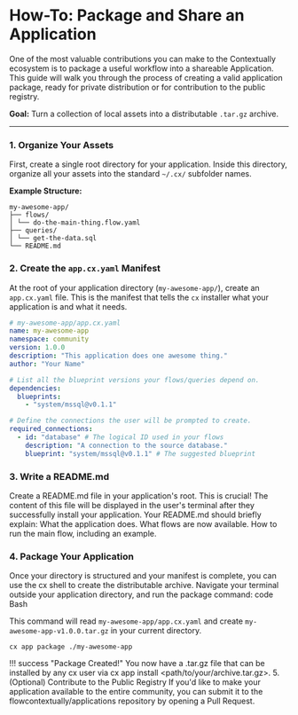 # How-To: Package and Share an Application

One of the most valuable contributions you can make to the Contextually ecosystem is to package a useful workflow into a shareable Application. This guide will walk you through the process of creating a valid application package, ready for private distribution or for contribution to the public registry.

**Goal:** Turn a collection of local assets into a distributable `.tar.gz` archive.

---

### 1. Organize Your Assets

First, create a single root directory for your application. Inside this directory, organize all your assets into the standard `~/.cx/` subfolder names.

**Example Structure:**

```
my-awesome-app/
├── flows/
│ └── do-the-main-thing.flow.yaml
├── queries/
│ └── get-the-data.sql
└── README.md
```

### 2. Create the `app.cx.yaml` Manifest

At the root of your application directory (`my-awesome-app/`), create an `app.cx.yaml` file. This is the manifest that tells the `cx` installer what your application is and what it needs.

```yaml
# my-awesome-app/app.cx.yaml
name: my-awesome-app
namespace: community
version: 1.0.0
description: "This application does one awesome thing."
author: "Your Name"

# List all the blueprint versions your flows/queries depend on.
dependencies:
  blueprints:
    - "system/mssql@v0.1.1"

# Define the connections the user will be prompted to create.
required_connections:
  - id: "database" # The logical ID used in your flows
    description: "A connection to the source database."
    blueprint: "system/mssql@v0.1.1" # The suggested blueprint
```

### 3. Write a README.md

Create a README.md file in your application's root. This is crucial! The content of this file will be displayed in the user's terminal after they successfully install your application.
Your README.md should briefly explain:
What the application does.
What flows are now available.
How to run the main flow, including an example.

### 4. Package Your Application

Once your directory is structured and your manifest is complete, you can use the cx shell to create the distributable archive.
Navigate your terminal outside your application directory, and run the package command:
code
Bash

This command will read `my-awesome-app/app.cx.yaml` and create `my-awesome-app-v1.0.0.tar.gz` in your current directory.

```
cx app package ./my-awesome-app
```

!!! success "Package Created!"
You now have a .tar.gz file that can be installed by any cx user via cx app install <path/to/your/archive.tar.gz>. 5. (Optional) Contribute to the Public Registry
If you'd like to make your application available to the entire community, you can submit it to the flowcontextually/applications repository by opening a Pull Request.
